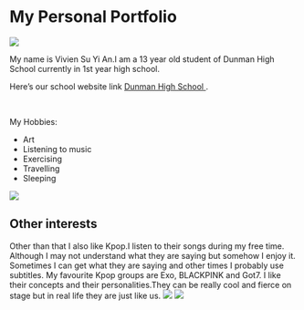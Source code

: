 <!DOCTYPE html>
<html>
<link rel="stylesheet" type="text/css" href="style.css">
<body>
<h1> My Personal Portfolio</h1>
<img src="https://mail.google.com/mail/u/0/#inbox/1628e39c5a531860?projector=1&messagePartId=0.2/"/>
<p>
My name is Vivien Su Yi An.I am a 13 year old student of Dunman High School currently in 1st year high school. </p>
<p>
Here’s our school website link <a href ="www.dhs.sg"> Dunman High School  </a>. </p>
<br>
<p>My Hobbies:</p> 
<ul>
<li>Art</li>
<li>Listening to music</li>
<li>Exercising</li>
<li>Travelling</li>
<li>Sleeping</li>
</ul>
<img src="https://www.mycoastnow.com/30197/want-learn-art/"/>
  <h2>Other interests</h2>
<p>
Other than that I also like Kpop.I listen to their songs during my free time. Although I may not understand what they are saying but somehow I enjoy it. Sometimes I can get what they are saying and other times I probably use subtitles. My favourite Kpop groups are Exo, BLACKPINK and Got7. I like their concepts and their personalities.They can be really cool and fierce on stage but in real life they are just like us.
  <img src="https://i.pinimg.com/originals/04/6f/5c/046f5c1816a9047e14b8decc20e6fccd.jpg"/>
  <img src="https://www.allkpop.com/upload/2017/12/af_org/21201527/black-pink.jpg"/>
</body>
